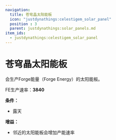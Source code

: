 ```yaml
---
navigation:
  title: 苍穹晶太阳能板
  icon: "justdynathings:celestigem_solar_panel"
  position : 3
  parent: justdynathings:solar_panels.md
item_ids:
  - justdynathings:celestigem_solar_panel
---
```


# 苍穹晶太阳能板

会生产Forge能量（Forge Energy）的太阳能板。

FE生产速率：**3840**

**条件：**
- 露天

**增益：**
- 邻近的太阳能板会增加产能速率

<BlockImage id="justdynathings:celestigem_solar_panel" scale="4.0"/>

<RecipeFor id="justdynathings:celestigem_solar_panel" />